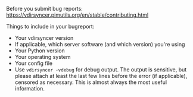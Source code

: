 Before you submit bug reports: https://vdirsyncer.pimutils.org/en/stable/contributing.html

Things to include in your bugreport:

* Your vdirsyncer version
* If applicable, which server software (and which version) you're using
* Your Python version
* Your operating system
* Your config file
* Use `vdirsyncer -vdebug` for debug output. The output is sensitive, but
  please attach at least the last few lines before the error (if applicable),
  censored as necessary. This is almost always the most useful information.

